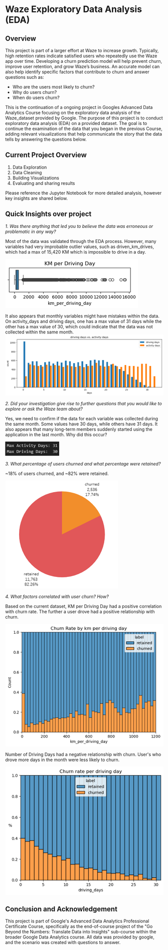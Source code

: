 # Waze Exploratory Data Analysis (EDA)
## Overview 
This project is part of a larger effort at Waze to increase growth. Typically, high retention rates indicate satisfied users who repeatedly use the Waze app over time. Developing a churn prediction model will help prevent churn, improve user retention, and grow Waze’s business. An accurate model can also help identify specific factors that contribute to churn and answer questions such as: 
* Who are the users most likely to churn?
* Why do users churn? 
* When do users churn? 

This is the continuation of a ongoing project in Googles Advanced Data Analytics Course focusing on the exploratory data analysis of the Waze_dataset provided by Google. The purpose of this project is to conduct exploratory data analysis (EDA) on a provided dataset. The goal is to continue the examination of the data that you began in the previous Course, adding relevant visualizations that help communicate the story that the data tells by answering the questions below.
## Current Project Overview 
1. Data Exploration
2. Data Cleaning
3. Building Visualizations
4. Evaluating and sharing results

Please reference the Jupyter Notebook for more detailed analysis, however key insights are shared below. 
## Quick Insights over project
*1. Was there anything that led you to believe the data was erroneous or problematic in any way?*

Most of the data was validated through the EDA process. However, many variables had very improbable outlier values, such as driven_km_drives, which had a max of 15,420 KM which is impossible to drive in a day.

![alt text](https://github.com/SimpleStepper/WazeEDA/blob/main/Course%202%20Project%20Images/Km%20per%20driving%20days%20box%20plot.png)

It also appears that monthly variables might have mistakes within the data. On activity_days and driving days, one has a max value of 31 days while the other has a max value of 30, which could indicate that the data was not collected within the same month.
![alt text](https://github.com/SimpleStepper/WazeEDA/blob/main/Course%202%20Project%20Images/Driving%20Days%20vs.%20Activity%20Days.png)

*2. Did your investigation give rise to further questions that you would like to explore or ask the Waze team about?*

Yes, we need to confirm if the data for each variable was collected during the same month. Some values have 30 days, while others have 31 days. It also appears that many long-term members suddenly started using the application in the last month. Why did this occur?

![alt text](https://github.com/SimpleStepper/WazeEDA/blob/main/Course%202%20Project%20Images/Max%20driving%20days.png)

*3. What percentage of users churned and what percentage were retained?*

~18% of users churned, and ~82% were retained.

![alt text](https://github.com/SimpleStepper/WazeEDA/blob/main/Course%202%20Project%20Images/Churned%20vs%20Retained.png)
  
*4. What factors correlated with user churn? How?*

Based on the current dataset, KM per Driving Day had a positive correlation with churn rate. The further a user drove had a positive relationship with churn.

![alt text](https://github.com/SimpleStepper/WazeEDA/blob/main/Course%202%20Project%20Images/Churn%20Rate%20by%20KM%20per%20Driving%20Day.png)

Number of Driving Days had a negative relationship with churn. User's who drove more days in the month were less likely to churn.

![alt text](https://github.com/SimpleStepper/WazeEDA/blob/main/Course%202%20Project%20Images/Churn%20Rate%20Per%20Driving%20Day.png)

## Conclusion and Acknowledgement
This project is part of Google's Advanced Data Analytics Professional Certificate Course, specifically as the end-of-course project of the "Go Beyond the Numbers: Translate Data into Insights" sub-course within the broader Google Data Analytics course. All data was provided by google, and the scenario was created with questions to answer. 
